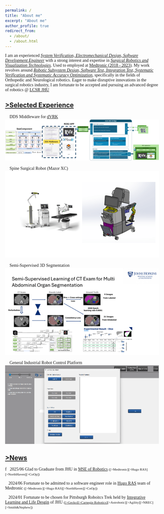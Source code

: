 ```yaml
---
permalink: /
title: "About me"
excerpt: "About me"
author_profile: true
redirect_from: 
  - /about/
  - /about.html
---
```


<style>
    .maintext1 {
      font-family: 'Times New Roman';
    }
    .termword {
      font-family: 'Times New Roman';
      font-style: italic;
      text-decoration: underline;
    }
    .reference {
      font-size: 0.8em;
    }
</style>

<p class="maintext1">
I am an experienced <text class="termword">System Verification, Electromechanical Design,  Software Development Engineer</text> with a strong interest and expertise in <text class="termword">Surgical Robotics and Visualization Technologies</text>. Used to employed at <a href="https://www.medtronic.com/us-en/healthcare-professionals/products/spinal-orthopaedic.html">Medtronic (2018 - 2023)</a>. My work revolves around <text class="termword">Robotic Subsystem Design, Software Test, Integration Test, Systematic Verification and Systematic Accuracy Optimization</text>, specifically in the fields of Orthopedic and Neurological robotics. Eager to make disruptive innovations in the surgical robotics industry, I am fortunate to be accepted and pursuing an advanced degree of robotics @ <a href="https://lcsr.jhu.edu/about/">LCSR JHU</a> </p> 


[>Selected Experience](https://stevenleon99.github.io//portfolio/)
------
<div class="maintext1">
  <p>
    <p>
      📑 DDS Middleware for <a href="https://dvrk.readthedocs.io/devel/">dVRK</a>
      <a href="https://stevenleon99.github.io//portfolio/">
        <img src='/images/DDSdVRK.jpg'>
      </a>
    </p>
    <p>
    <p>
      📑 Spine Surgical Robot (Mazor XC)
      <a href="https://stevenleon99.github.io//portfolio/">
        <img src='/images/Mazor.png'>
      </a>
    </p>
    <p>
      📑 Semi-Supervised 3D Segmentation
      <a href="https://stevenleon99.github.io//portfolio/">
        <img src='/images/semisupervisedlearning.png'>
      </a>
    </p>
    <p>
      📑 General Industrial Robot Control Platform
      <a href="https://stevenleon99.github.io//portfolio/">
        <img src='/images/universalrobot.png'>
      </a>
    </p>
  </p>
</div>

[>News](https://stevenleon99.github.io//year-archive/)
------
<p class="maintext1">f📆2025/06 Glad to Graduate from JHU in <a href="https://lcsr.jhu.edu/">MSE of Robotics</a> <text class="reference">([>Medtronic][>Hugo RAS][>NorthHaven][>CoOp])</text><p>

<p class="maintext1">📆2024/06 Fortunate to be admitted to a software engineer role in <a href="https://www.medtronic.com/covidien/en-us/robotic-assisted-surgery/hugo-ras-system.html">Hugo RAS</a class="reference"> team of Medtronic <text class="reference">([>Medtronic][>Hugo RAS][>NorthHaven][>CoOp])</text><p>

<p class="maintext1">📆2024/01 Fortunate to be chosen for Pittsburgh Roboitcs Trek held by <a href="https://imagine.jhu.edu/">Integrative Learning and Life Desgin</a> of JHU <text class="reference">(<a href="https://www.linkedin.com/feed/update/urn:li:activity:7151653086367817728/">[>Gecko]</a><a href="https://www.linkedin.com/feed/update/urn:li:activity:7150616178858627072/">[>Carnegie Robotics]</a>[>Astrobotic][>Agility][>NREC][>Smith&Nephew])</text><p>